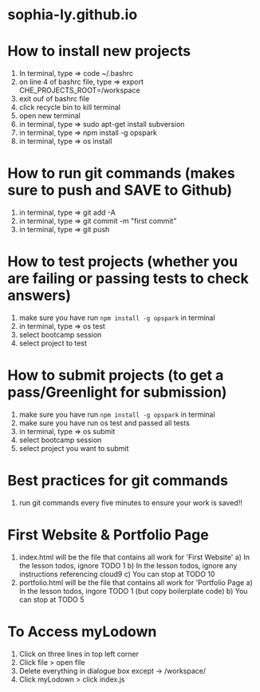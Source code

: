# sophia-ly.github.io

# How to install new projects 
1) In terminal, type => code ~/.bashrc
2) on line 4 of bashrc file, type => export CHE_PROJECTS_ROOT=/workspace
3) exit ouf of bashrc file
4) click recycle bin to kill terminal 
5) open new terminal
6) in terminal, type => sudo apt-get install subversion
7) in terminal, type => npm install -g opspark
8) in terminal, type => os install

# How to run git commands (makes sure to push and SAVE to Github)
1) in terminal, type => git add -A
2) in terminal, type => git commit -m "first commit"
3) in terminal, type => git push

# How to test projects (whether you are failing or passing tests to check answers)
1) make sure you have run `npm install -g opspark` in terminal
2) in terminal, type => os test
3) select bootcamp session
4) select project to test

# How to submit projects (to get a pass/Greenlight for submission)
1) make sure you have run `npm install -g opspark` in terminal
2) make sure you have run os test and passed all tests
3) in terminal, type => os submit
4) select bootcamp session
5) select project you want to submit

# Best practices for git commands
1) run git commands every five minutes to ensure your work is saved!! 

# First Website & Portfolio Page
1) index.html will be the file that contains all work for 'First Website'
   a) In the lesson todos, ignore TODO 1
   b) In the lesson todos, ignore any instructions referencing cloud9
   c) You can stop at TODO 10
2) portfolio.html will be the file that contains all work for 'Portfolio Page
   a) In the lesson todos, ingore TODO 1 (but copy boilerplate code)
   b) You can stop at TODO 5

# To Access myLodown
1) Click on three lines in top left corner
2) Click file > open file
3) Delete everything in dialogue box except -> /workspace/
4) Click myLodown > click index.js